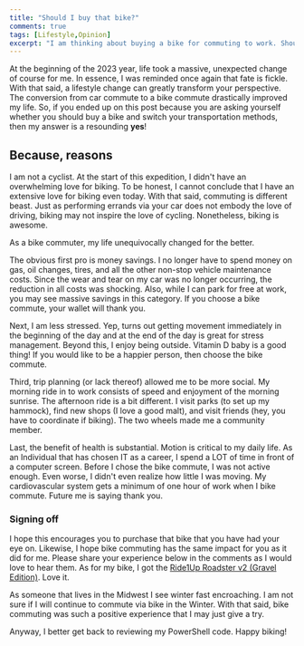 ```yaml
---
title: "Should I buy that bike?"
comments: true
tags: [Lifestyle,Opinion]
excerpt: "I am thinking about buying a bike for commuting to work. Should I? Yes. Yes, you should."
---
```

At the beginning of the 2023 year, life took a massive, unexpected change of course for me. In essence, I was 
reminded once again that fate is fickle. With that said, a lifestyle change can greatly transform your perspective. 
The conversion from car commute to a bike commute drastically improved my life. So, if you ended up on this post 
because you are asking yourself whether you should buy a bike and switch your transportation methods, then my
answer is a resounding **yes**! 

## Because, reasons  
I am not a cyclist. At the start of this expedition, I didn't have an overwhelming love for biking. To be honest, I cannot 
conclude that I have an extensive love for biking even today. With that said, commuting is different beast. Just as performing errands 
via your car does not embody the love of driving, biking may not inspire the love of cycling. Nonetheless, biking is awesome.  

As a bike commuter, my life unequivocally changed for the better.  

The obvious first pro is money savings. I no longer have to spend money on gas, oil changes, tires, and all the other non-stop vehicle maintenance costs. 
Since the wear and tear on my car was no longer occurring, the reduction in all costs was shocking. Also, while I can park for free at work, 
you may see massive savings in this category. If you choose a bike commute, your wallet will thank you.  

Next, I am less stressed. Yep, turns out getting movement immediately in the beginning of the day 
and at the end of the day is great for stress management. Beyond this, I enjoy being outside. Vitamin D baby is a good thing! If you would like to be 
a happier person, then choose the bike commute.  

Third, trip planning (or lack thereof) allowed me to be more social. My morning ride in to work consists of speed and enjoyment of the morning sunrise. 
The afternoon ride is a bit different. I visit parks (to set up my hammock), find new shops (I love a good malt), and visit friends (hey, you have to coordinate if biking). 
The two wheels made me a community member.  

Last, the benefit of health is substantial. Motion is critical to my daily life. As an Individual that has chosen IT as a career, I spend a LOT of time in front of a 
computer screen. Before I chose the bike commute, I was not active enough. Even worse, I didn't even realize how little I was moving. My cardiovascular system gets a 
minimum of one hour of work when I bike commute. Future me is saying thank you.  

### Signing off  
I hope this encourages you to purchase that bike that you have had your eye on. Likewise, I hope bike commuting has the same impact for you as it did for me. Please share 
your experience below in the comments as I would love to hear them. As for my bike, I got the [Ride1Up Roadster v2 (Gravel Edition)](https://ride1up.com/product/roadster-v2/). Love it.  

As someone that lives in the Midwest I see winter fast encroaching. I am not sure if I will continue to commute via bike in the Winter. With that said, bike commuting was such a 
positive experience that I may just give a try.  

Anyway, I better get back to reviewing my PowerShell code.  Happy biking!  

